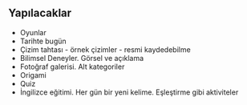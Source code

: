 ## Yapılacaklar

- Oyunlar
- Tarihte bugün
- Çizim tahtası - örnek çizimler - resmi kaydedebilme
- Bilimsel Deneyler. Görsel ve açıklama
- Fotoğraf galerisi. Alt kategoriler
- Origami
- Quiz
- İngilizce eğitimi. Her gün bir yeni kelime. Eşleştirme gibi aktiviteler
